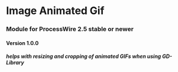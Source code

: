 Image Animated Gif
======================

### Module for ProcessWire 2.5 stable or newer

#### Version 1.0.0

##### helps with resizing and cropping of animated GIFs when using GD-Library
